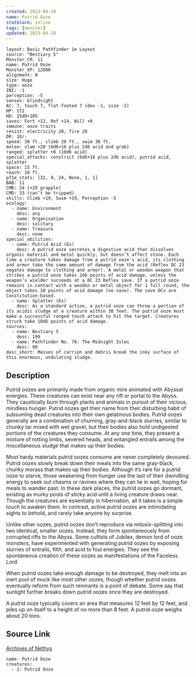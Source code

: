 ```yaml
---
created: 2023-04-28
name: Putrid Ooze
statblock: inline
tags: [monster]
updated: 2023-04-28
---
```

```statblock
layout: Basic Pathfinder 1e Layout
source: "Bestiary 5"
Monster_CR: 11
name: Putrid Ooze
Monster_XP: 12800
alignment: N
size: Huge
type: ooze
INI: -1
perception: -5
senses: blindsight
AC: 7, touch 7, flat-footed 7 (dex -1, size -2)
HP: 172
HD: 15d8+105
saves: Fort +12, Ref +14, Will +0
immune: ooze traits
resist: electricity 20, fire 20
DR: 10/-
speed: 30 ft., climb 20 ft., swim 30 ft.
melee: slam +20 (6d6+16 plus 2d6 acid and grab)
ranged: splatter +8 (10d6 acid)
special_attacks: constrict (6d6+16 plus 2d6 acid), putrid acid, splatter
space: 15 ft.
reach: 10 ft.
pf1e_stats: [32, 9, 24, None, 1, 1]
BAB: 11
CMB: 24 (+28 grapple)
CMD: 33 (can’t be tripped)
skills: Climb +19, Swim +19, Perception -5
ecology:
  - name: Environment
    desc: any
  - name: Organisation
    desc: solitary
  - name: Treasure
    desc: none
special_abilities:
  - name: Putrid Acid (Ex)
    desc: A putrid ooze secretes a digestive acid that dissolves organic material and metal quickly, but doesn’t affect stone. Each time a creature takes damage from a putrid ooze’s acid, its clothing and armor take the same amount of damage from the acid (Reflex DC 23 negates damage to clothing and armor). A metal or wooden weapon that strikes a putrid ooze takes 2d6 points of acid damage, unless the weapon’s wielder succeeds at a DC 23 Reflex save. If a putrid ooze remains in contact with a wooden or metal object for 1 full round, the object takes 30 points of acid damage (no save). The save DCs are Constitution-based.
  - name: Splatter (Ex)
    desc: As a standard action, a putrid ooze can throw a portion of its acidic sludge at a creature within 30 feet. The putrid ooze must make a successful ranged touch attack to hit the target. Creatures struck take 10d6 points of acid damage.
sources:
  - name: Bestiary 5
    desc: 199
  - name: Pathfinder No. 76: The Midnight Isles
    desc: 90
desc_short: Masses of carrion and debris break the inky surface of this enormous, undulating sludge.
```
## Description
Putrid oozes are primarily made from organic mire animated with Abyssal energies. These creatures can exist near any rift or portal to the Abyss. They caustically burn through plants and animals in pursuit of their vicious, mindless hunger. Putrid oozes get their name from their disturbing habit of subsuming dead creatures into their own gelatinous bodies. Putrid oozes generally are a combination of churning, gray-and-black slurries, similar to chunky tar mixed with wet gravel, but their bodies also hold undigested portions of the creatures they consume. At any one time, they present a mixture of rotting limbs, severed heads, and entangled entrails among the miscellaneous sludge that makes up their bodies.

 Most hardy materials putrid oozes consume are never completely devoured. Putrid oozes slowly break down their meals into the same gray-black, chunky morass that makes up their bodies. Although it’s rare for a putrid ooze to starve, those weakening from hunger use the last of their dwindling energy to seek out chasms or ravines where they can lie in wait, hoping for meals to wander past. In these dark places, the putrid oozes go dormant, existing as murky pools of sticky acid until a living creature draws near. Though the creatures are essentially in hibernation, all it takes is a simple touch to awaken them. In contrast, active putrid oozes are intimidating sights to behold, and rarely take anyone by surprise.

 Unlike other oozes, putrid oozes don’t reproduce via mitosis-splitting into two identical, smaller oozes. Instead, they form spontaneously from corrupted rifts to the Abyss. Some cultists of Jubilex, demon lord of ooze monsters, have experimented with generating putrid oozes by exposing slurries of entrails, filth, and acid to foul energies. They see the spontaneous creation of these oozes as manifestations of the Faceless Lord.

 When putrid oozes take enough damage to be destroyed, they melt into an inert pool of muck like most other oozes, though whether putrid oozes eventually reform from such remnants is a point of debate. Some say that sunlight further breaks down putrid oozes once they are destroyed.

 A putrid ooze typically covers an area that measures 12 feet by 12 feet, and piles up on itself to a height of no more than 8 feet. A putrid ooze weighs about 20 tons.
## Source Link
[Archives of Nethys](https://aonprd.com/MonsterDisplay.aspx?ItemName=Putrid%20Ooze)
```encounter-table
name: Putrid Ooze
creatures:
  - 1: Putrid Ooze
```
